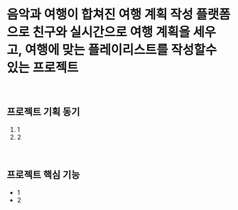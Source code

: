 <h1>음악과 여행이 합쳐진 여행 계획 작성 플랫폼으로 친구와 실시간으로 여행 계획을 세우고, 여행에 맞는 플레이리스트를 작성할수 있는 프로젝트</h1>
<br>
<h2>프로젝트 기획 동기</h2>
<ol>
<li>1</li>
<li>2</li>
</ol>
<br>
<h2>프로젝트 핵심 기능</h2>
<ul>
<li>1</li>
<li>2</li>
</ul>

